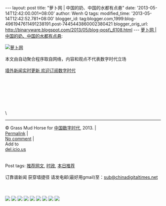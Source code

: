 --- layout: post title: "萝卜网 | 中国的奶、中国的水都有点悬" date:
'2013-05-14T12:42:00.001+08:00' author: Wenh Q tags: modified\_time:
'2013-05-14T12:42:52.781+08:00' blogger\_id:
tag:blogger.com,1999:blog-4961947611491238191.post-7445443860002380421
blogger\_orig\_url:
http://binaryware.blogspot.com/2013/05/blog-post\_6108.html --- [萝卜网
|
中国的奶、中国的水都有点悬](http://feedproxy.google.com/~r/chinagfwblog/~3/kGUcHkdUCRs/):
\
\
[![萝卜网](http://hu.luo.bo/files/2013/05/13/34705746db6fcc373996f5a62cdd0959.jpg "萝卜网")](http://hu.luo.bo/files/2013/05/13/34705746db6fcc373996f5a62cdd0959.jpg "萝卜网")\
\
本文由自动聚合程序取自网络，内容和观点不代表数字时代立场\
\
[墙外新闻实时更新 欢迎订阅数字时代](http://eepurl.com/mstlf)\
\
\
\
\
\
\
\
\

* * * * *

© Grass Mud Horse for
[中国数字时代](https://kexueshangwang.info/chinese), 2013. |\
[Permalink](https://kexueshangwang.info/chinese/2013/05/%e8%90%9d%e5%8d%9c%e7%bd%91-%e4%b8%ad%e5%9b%bd%e7%9a%84%e5%a5%b6%e3%80%81%e4%b8%ad%e5%9b%bd%e7%9a%84%e6%b0%b4%e9%83%bd%e6%9c%89%e7%82%b9%e6%82%ac/)
|\
[No
comment](https://kexueshangwang.info/chinese/2013/05/%e8%90%9d%e5%8d%9c%e7%bd%91-%e4%b8%ad%e5%9b%bd%e7%9a%84%e5%a5%b6%e3%80%81%e4%b8%ad%e5%9b%bd%e7%9a%84%e6%b0%b4%e9%83%bd%e6%9c%89%e7%82%b9%e6%82%ac/#comments)
|\
Add to\
[del.icio.us](http://del.icio.us/post?url=https://kexueshangwang.info/chinese/2013/05/%e8%90%9d%e5%8d%9c%e7%bd%91-%e4%b8%ad%e5%9b%bd%e7%9a%84%e5%a5%b6%e3%80%81%e4%b8%ad%e5%9b%bd%e7%9a%84%e6%b0%b4%e9%83%bd%e6%9c%89%e7%82%b9%e6%82%ac/&title=%E8%90%9D%E5%8D%9C%E7%BD%91%20%7C%20%E4%B8%AD%E5%9B%BD%E7%9A%84%E5%A5%B6%E3%80%81%E4%B8%AD%E5%9B%BD%E7%9A%84%E6%B0%B4%E9%83%BD%E6%9C%89%E7%82%B9%E6%82%AC)\
\
\
Post tags:
[推荐网文](https://kexueshangwang.info/chinese/tag/%e6%8e%a8%e8%8d%90%e7%bd%91%e6%96%87/?category=10466),
[时政](https://kexueshangwang.info/chinese/tag/%e6%97%b6%e6%94%bf/?category=10466),
[本日推荐](https://kexueshangwang.info/chinese/tag/%e6%9c%ac%e6%97%a5%e6%8e%a8%e8%8d%90/?category=10466)\
\
订靠谱新闻 获穿墙捷径
请发电邮(最好用gmail)至：sub@chinadigitaltimes.net\
\
\
\
[![](http://feeds.feedburner.com/~ff/chinagfwblog?d=yIl2AUoC8zA)](http://feeds.feedburner.com/~ff/chinagfwblog?a=kGUcHkdUCRs:rARjyGQSJ2s:yIl2AUoC8zA)
[![](http://feeds.feedburner.com/~ff/chinagfwblog?i=kGUcHkdUCRs:rARjyGQSJ2s:-BTjWOF_DHI)](http://feeds.feedburner.com/~ff/chinagfwblog?a=kGUcHkdUCRs:rARjyGQSJ2s:-BTjWOF_DHI)
[![](http://feeds.feedburner.com/~ff/chinagfwblog?i=kGUcHkdUCRs:rARjyGQSJ2s:F7zBnMyn0Lo)](http://feeds.feedburner.com/~ff/chinagfwblog?a=kGUcHkdUCRs:rARjyGQSJ2s:F7zBnMyn0Lo)
[![](http://feeds.feedburner.com/~ff/chinagfwblog?i=kGUcHkdUCRs:rARjyGQSJ2s:V_sGLiPBpWU)](http://feeds.feedburner.com/~ff/chinagfwblog?a=kGUcHkdUCRs:rARjyGQSJ2s:V_sGLiPBpWU)
[![](http://feeds.feedburner.com/~ff/chinagfwblog?d=qj6IDK7rITs)](http://feeds.feedburner.com/~ff/chinagfwblog?a=kGUcHkdUCRs:rARjyGQSJ2s:qj6IDK7rITs)
[![](http://feeds.feedburner.com/~ff/chinagfwblog?d=l6gmwiTKsz0)](http://feeds.feedburner.com/~ff/chinagfwblog?a=kGUcHkdUCRs:rARjyGQSJ2s:l6gmwiTKsz0)
[![](http://feeds.feedburner.com/~ff/chinagfwblog?i=kGUcHkdUCRs:rARjyGQSJ2s:gIN9vFwOqvQ)](http://feeds.feedburner.com/~ff/chinagfwblog?a=kGUcHkdUCRs:rARjyGQSJ2s:gIN9vFwOqvQ)
[![](http://feeds.feedburner.com/~ff/chinagfwblog?d=TzevzKxY174)](http://feeds.feedburner.com/~ff/chinagfwblog?a=kGUcHkdUCRs:rARjyGQSJ2s:TzevzKxY174)
![](http://feeds.feedburner.com/~r/chinagfwblog/~4/kGUcHkdUCRs)
